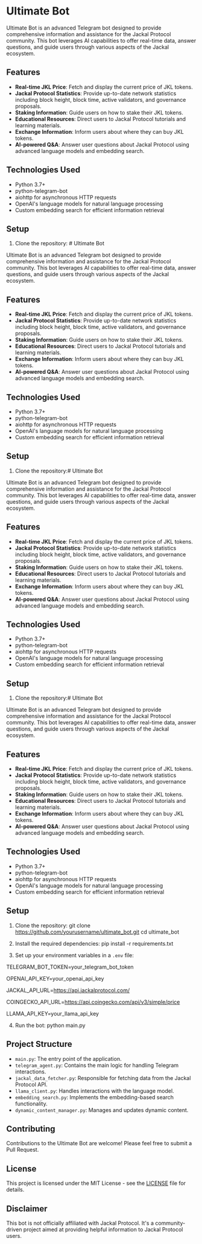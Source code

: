 # Ultimate Bot

Ultimate Bot is an advanced Telegram bot designed to provide comprehensive information and assistance for the Jackal Protocol community. This bot leverages AI capabilities to offer real-time data, answer questions, and guide users through various aspects of the Jackal ecosystem.

## Features

- **Real-time JKL Price**: Fetch and display the current price of JKL tokens.
- **Jackal Protocol Statistics**: Provide up-to-date network statistics including block height, block time, active validators, and governance proposals.
- **Staking Information**: Guide users on how to stake their JKL tokens.
- **Educational Resources**: Direct users to Jackal Protocol tutorials and learning materials.
- **Exchange Information**: Inform users about where they can buy JKL tokens.
- **AI-powered Q&A**: Answer user questions about Jackal Protocol using advanced language models and embedding search.

## Technologies Used

- Python 3.7+
- python-telegram-bot
- aiohttp for asynchronous HTTP requests
- OpenAI's language models for natural language processing
- Custom embedding search for efficient information retrieval

## Setup

1. Clone the repository: # Ultimate Bot

Ultimate Bot is an advanced Telegram bot designed to provide comprehensive information and assistance for the Jackal Protocol community. This bot leverages AI capabilities to offer real-time data, answer questions, and guide users through various aspects of the Jackal ecosystem.

## Features

- **Real-time JKL Price**: Fetch and display the current price of JKL tokens.
- **Jackal Protocol Statistics**: Provide up-to-date network statistics including block height, block time, active validators, and governance proposals.
- **Staking Information**: Guide users on how to stake their JKL tokens.
- **Educational Resources**: Direct users to Jackal Protocol tutorials and learning materials.
- **Exchange Information**: Inform users about where they can buy JKL tokens.
- **AI-powered Q&A**: Answer user questions about Jackal Protocol using advanced language models and embedding search.

## Technologies Used

- Python 3.7+
- python-telegram-bot
- aiohttp for asynchronous HTTP requests
- OpenAI's language models for natural language processing
- Custom embedding search for efficient information retrieval

## Setup

1. Clone the repository:# Ultimate Bot

Ultimate Bot is an advanced Telegram bot designed to provide comprehensive information and assistance for the Jackal Protocol community. This bot leverages AI capabilities to offer real-time data, answer questions, and guide users through various aspects of the Jackal ecosystem.

## Features

- **Real-time JKL Price**: Fetch and display the current price of JKL tokens.
- **Jackal Protocol Statistics**: Provide up-to-date network statistics including block height, block time, active validators, and governance proposals.
- **Staking Information**: Guide users on how to stake their JKL tokens.
- **Educational Resources**: Direct users to Jackal Protocol tutorials and learning materials.
- **Exchange Information**: Inform users about where they can buy JKL tokens.
- **AI-powered Q&A**: Answer user questions about Jackal Protocol using advanced language models and embedding search.

## Technologies Used

- Python 3.7+
- python-telegram-bot
- aiohttp for asynchronous HTTP requests
- OpenAI's language models for natural language processing
- Custom embedding search for efficient information retrieval

## Setup

1. Clone the repository:# Ultimate Bot

Ultimate Bot is an advanced Telegram bot designed to provide comprehensive information and assistance for the Jackal Protocol community. This bot leverages AI capabilities to offer real-time data, answer questions, and guide users through various aspects of the Jackal ecosystem.

## Features

- **Real-time JKL Price**: Fetch and display the current price of JKL tokens.
- **Jackal Protocol Statistics**: Provide up-to-date network statistics including block height, block time, active validators, and governance proposals.
- **Staking Information**: Guide users on how to stake their JKL tokens.
- **Educational Resources**: Direct users to Jackal Protocol tutorials and learning materials.
- **Exchange Information**: Inform users about where they can buy JKL tokens.
- **AI-powered Q&A**: Answer user questions about Jackal Protocol using advanced language models and embedding search.

## Technologies Used

- Python 3.7+
- python-telegram-bot
- aiohttp for asynchronous HTTP requests
- OpenAI's language models for natural language processing
- Custom embedding search for efficient information retrieval

## Setup

1. Clone the repository: git clone https://github.com/yourusername/ultimate_bot.git
cd ultimate_bot

2. Install the required dependencies: pip install -r requirements.txt

3. Set up your environment variables in a `.env` file:
   
TELEGRAM_BOT_TOKEN=your_telegram_bot_token

OPENAI_API_KEY=your_openai_api_key

JACKAL_API_URL=https://api.jackalprotocol.com/

COINGECKO_API_URL=https://api.coingecko.com/api/v3/simple/price

LLAMA_API_KEY=your_llama_api_key

4. Run the bot:
python main.py


## Project Structure

- `main.py`: The entry point of the application.
- `telegram_agent.py`: Contains the main logic for handling Telegram interactions.
- `jackal_data_fetcher.py`: Responsible for fetching data from the Jackal Protocol API.
- `llama_client.py`: Handles interactions with the language model.
- `embedding_search.py`: Implements the embedding-based search functionality.
- `dynamic_content_manager.py`: Manages and updates dynamic content.

## Contributing

Contributions to the Ultimate Bot are welcome! Please feel free to submit a Pull Request.

## License

This project is licensed under the MIT License - see the [LICENSE](LICENSE) file for details.

## Disclaimer

This bot is not officially affiliated with Jackal Protocol. It's a community-driven project aimed at providing helpful information to Jackal Protocol users.
